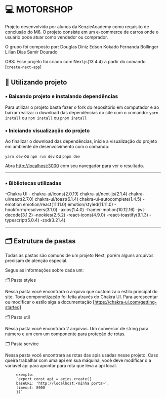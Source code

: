 # 💻 MOTORSHOP

Projeto desenvolvido por alunos da KenzieAcademy como requisito de conclusão do M6. O projeto consiste em um e-commerce de carros onde o usuário pode atuar como vendedor ou comprador.

O grupo foi composto por:
Douglas Diniz
Edson Kokado
Fernanda Bollinger
Lilian Dias
Samir Dourado

OBS: Esse projeto foi criado com Next.js(13.4.4) a partir do comando [`create-next-app`]

## 🎲 Utilizando projeto

### ▪️ Baixando projeto e instalando dependências

Para utilizar o projeto basta fazer o fork do repositório em computador e ao baixar realizar o download das dependências do site com o comando:
`yarn install`
ou
`npm install`
ou
`pnpm install`

### ▪️ Iniciando visualização do projeto

Ao finalizar o download das dependências, inicie a visualização do projeto em ambiente de desenvolvimento com o comando:

`yarn dev`
ou
`npm run dev`
ou
`pnpm dev`

Abra [http://localhost:3000](http://localhost:3000) com seu navegador para ver o resultado.

---

### ▪️ Bibliotecas utilizadas

-Chakra UI -
chakra-ui/icons(2.0.19)
chakra-ui/next-js(2.1.4)
chakra-ui/react(2.7.0)
chakra-ui/toast(6.1.4)
chakra-ui-autocomplete(1.4.5)
-emotion
emotion/react(11.11.0)
emotion/styled(11.11.0)
-hookform/resolvers(3.1.0)
-axios(1.4.0)
-framer-motion(10.12.16)
-jwt-decode(3.1.2)
-nookies(2.5.2)
-react-icons(4.9.0)
-react-toastify(9.1.3)
-typescript(5.0.4)
-zod(3.21.4)

---

## 🗂 Estrutura de pastas

Todas as pastas são comuns de um projeto Next, porém alguns arquivos precisam de atenção especial.

Segue as informações sobre cada um:

🗂 Pasta styles

Nessa pasta você encontrará o arquivo que customiza o estilo principal do site. Toda componetização foi feita através do Chakra UI. Para acrescentar ou modificar o estilo siga a documentação [https://chakra-ui.com/getting-started]

🗂 Pasta util

Nessa pasta você encontrará 2 arquivos. Um conversor de string para número e um com um componente para proteção de rotas.

🗂 Pasta service

Nessa pasta você encontrará as rotas das apis usadas nesse projeto. Caso queira trabalhar com uma api em sua máquina, você deve modificar o a variável api para apontar para rota que leva a api local.

         exemplo:
         `export const api = axios.create({
         baseURL: 'http://localhost:<minha porta>',
         timeout: 8000
         })`
